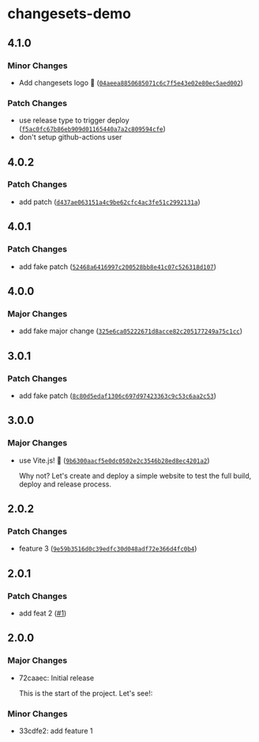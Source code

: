 # changesets-demo

## 4.1.0

### Minor Changes

- Add changesets logo 🦋
  ([`04aeea8850685071c6c7f5e43e02e80ec5aed002`](https://github.com/sitek94/changesets-demo/commit/04aeea8850685071c6c7f5e43e02e80ec5aed002))

### Patch Changes

- use release type to trigger deploy
  ([`f5ac0fc67b86eb909d01165440a7a2c809594cfe`](https://github.com/sitek94/changesets-demo/commit/f5ac0fc67b86eb909d01165440a7a2c809594cfe))
- don't setup github-actions user

## 4.0.2

### Patch Changes

- add patch
  ([`d437ae063151a4c9be62cfc4ac3fe51c2992131a`](https://github.com/sitek94/changesets-demo/commit/d437ae063151a4c9be62cfc4ac3fe51c2992131a))

## 4.0.1

### Patch Changes

- add fake patch
  ([`52468a6416997c200528bb8e41c07c526318d107`](https://github.com/sitek94/changesets-demo/commit/52468a6416997c200528bb8e41c07c526318d107))

## 4.0.0

### Major Changes

- add fake major change
  ([`325e6ca05222671d8acce82c205177249a75c1cc`](https://github.com/sitek94/changesets-demo/commit/325e6ca05222671d8acce82c205177249a75c1cc))

## 3.0.1

### Patch Changes

- add fake patch
  ([`8c80d5edaf1306c697d97423363c9c53c6aa2c53`](https://github.com/sitek94/changesets-demo/commit/8c80d5edaf1306c697d97423363c9c53c6aa2c53))

## 3.0.0

### Major Changes

- use Vite.js! 🚀
  ([`9b6300aacf5e0dc0502e2c3546b28ed8ec4201a2`](https://github.com/sitek94/changesets-demo/commit/9b6300aacf5e0dc0502e2c3546b28ed8ec4201a2))

  Why not? Let's create and deploy a simple website to test the full build, deploy and release process.

## 2.0.2

### Patch Changes

- feature 3
  ([`9e59b3516d0c39edfc30d048adf72e366d4fc0b4`](https://github.com/sitek94/changesets-demo/commit/9e59b3516d0c39edfc30d048adf72e366d4fc0b4))

## 2.0.1

### Patch Changes

- add feat 2 ([#1](https://github.com/sitek94/changesets-demo/pull/1))

## 2.0.0

### Major Changes

- 72caaec: Initial release

  This is the start of the project. Let's see!:

### Minor Changes

- 33cdfe2: add feature 1
